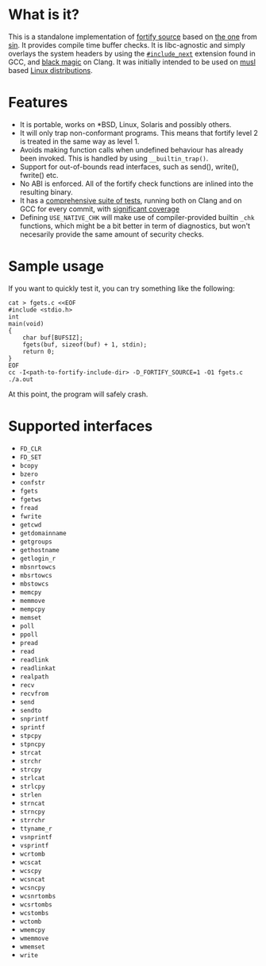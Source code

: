 # What is it?

This is a standalone implementation of
[fortify source]( http://gcc.gnu.org/ml/gcc-patches/2004-09/msg02055.html )
based on [the one](https://git.2f30.org/fortify-headers/) from
[sin](https://u.2f30.org/sin/). It provides compile time buffer checks.
It is libc-agnostic and simply overlays the system headers by using the
[`#include_next`](https://gcc.gnu.org/onlinedocs/cpp/Wrapper-Headers.html)
extension found in GCC, and
[black magic](https://github.com/jvoisin/fortify-headers/commit/fe149628eaae9748be08815d726cc56e8e492c73)
on Clang. It was initially intended to be used on
[musl](http://www.musl-libc.org/) based
[Linux distributions](https://git.alpinelinux.org/aports/commit/?id=067a4f28825478911bb62be3b8da758d9722753e).


# Features

- It is portable, works on *BSD, Linux, Solaris and possibly others.
- It will only trap non-conformant programs.  This means that fortify
  level 2 is treated in the same way as level 1.
- Avoids making function calls when undefined behaviour has already been
  invoked.  This is handled by using `__builtin_trap()`.
- Support for out-of-bounds read interfaces, such as send(), write(),
  fwrite() etc.
- No ABI is enforced.  All of the fortify check functions are inlined
  into the resulting binary.
- It has a [comprehensive suite of tests](https://github.com/jvoisin/fortify-headers/tree/master/tests),
  running both on Clang and on GCC for every commit, with
  [significant coverage](https://jvoisin.github.io/fortify-headers/)
- Defining `USE_NATIVE_CHK` will make use of compiler-provided builtin `_chk`
  functions, which might be a bit better in term of diagnostics,
  but won't necesarily provide the same amount of security checks.


# Sample usage

If you want to quickly test it, you can try something like the following:

```
cat > fgets.c <<EOF
#include <stdio.h>
int
main(void)
{
	char buf[BUFSIZ];
	fgets(buf, sizeof(buf) + 1, stdin);
	return 0;
}
EOF
cc -I<path-to-fortify-include-dir> -D_FORTIFY_SOURCE=1 -O1 fgets.c
./a.out
```

At this point, the program will safely crash.


# Supported interfaces

- `FD_CLR`
- `FD_SET`
- `bcopy`
- `bzero`
- `confstr`
- `fgets`
- `fgetws`
- `fread`
- `fwrite`
- `getcwd`
- `getdomainname`
- `getgroups`
- `gethostname`
- `getlogin_r`
- `mbsnrtowcs`
- `mbsrtowcs`
- `mbstowcs`
- `memcpy`
- `memmove`
- `mempcpy`
- `memset`
- `poll`
- `ppoll`
- `pread`
- `read`
- `readlink`
- `readlinkat`
- `realpath`
- `recv`
- `recvfrom`
- `send`
- `sendto`
- `snprintf`
- `sprintf`
- `stpcpy`
- `stpncpy`
- `strcat`
- `strchr`
- `strcpy`
- `strlcat`
- `strlcpy`
- `strlen`
- `strncat`
- `strncpy`
- `strrchr`
- `ttyname_r`
- `vsnprintf`
- `vsprintf`
- `wcrtomb`
- `wcscat`
- `wcscpy`
- `wcsncat`
- `wcsncpy`
- `wcsnrtombs`
- `wcsrtombs`
- `wcstombs`
- `wctomb`
- `wmemcpy`
- `wmemmove`
- `wmemset`
- `write`
